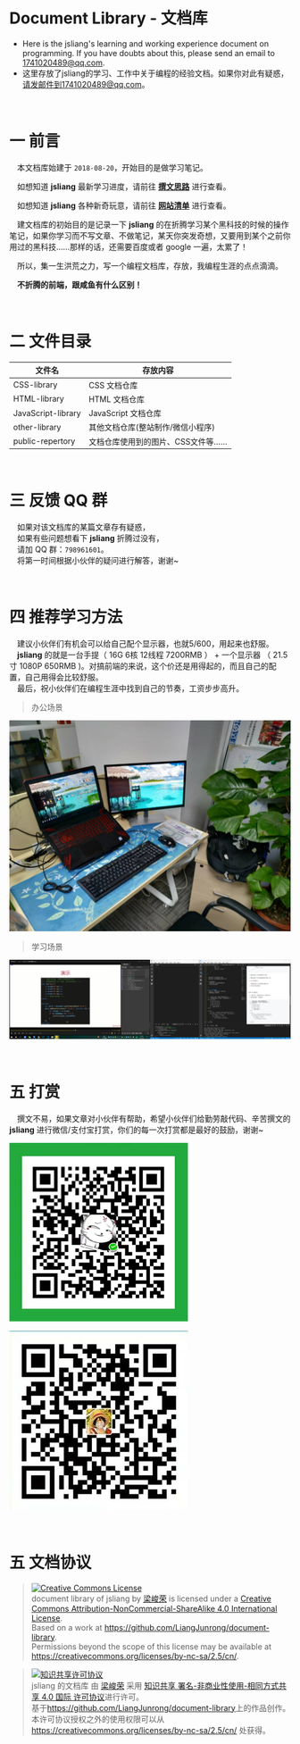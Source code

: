 Document Library - 文档库
===

* Here is the jsliang's learning and working experience document on programming. If you have doubts about this, please send an email to 1741020489@qq.com.
* 这里存放了jsliang的学习、工作中关于编程的经验文档。如果你对此有疑惑，请发邮件到1741020489@qq.com。

<br>

# 一 前言

&emsp;本文档库始建于 `2018-08-20`，开始目的是做学习笔记。  

&emsp;如想知道 **jsliang** 最新学习进度，请前往 **[撰文思路](https://github.com/LiangJunrong/document-library/blob/master/other-library/Monologue/WritingIdeas.md)** 进行查看。  

&emsp;如想知道 **jsliang** 各种新奇玩意，请前往 **[网站清单](https://github.com/LiangJunrong/document-library/blob/master/other-library/Website/README.md)** 进行查看。

&emsp;建文档库的初始目的是记录一下 **jsliang** 的在折腾学习某个黑科技的时候的操作笔记，如果你学习而不写文章、不做笔记，某天你突发奇想，又要用到某个之前你用过的黑科技……那样的话，还需要百度或者 google 一遍，太累了！

&emsp;所以，集一生洪荒之力，写一个编程文档库，存放，我编程生涯的点点滴滴。

&emsp;**不折腾的前端，跟咸鱼有什么区别！** 

<br>

# 二 文件目录
| 文件名             | 存放内容                          |
| ------------------ | --------------------------------- |
| CSS-library        | CSS 文档仓库                       |
| HTML-library       | HTML 文档仓库                      |
| JavaScript-library | JavaScript 文档仓库                |
| other-library      | 其他文档仓库(整站制作/微信小程序)                      |
| public-repertory   | 文档仓库使用到的图片、CSS文件等…… |

<br>

# 三 反馈 QQ 群

&emsp;如果对该文档库的某篇文章存有疑惑，  
&emsp;如果有些问题想看下 **jsliang** 折腾过没有，  
&emsp;请加 QQ 群：`798961601`。  
&emsp;将第一时间根据小伙伴的疑问进行解答，谢谢~

<br>

# 四 推荐学习方法
  
&emsp;建议小伙伴们有机会可以给自己配个显示器，也就5/600，用起来也舒服。  
&emsp;**jsliang** 的就是一台手提（ 16G 6核 12线程 7200RMB ） + 一个显示器 （ 21.5寸 1080P 650RMB )。对搞前端的来说，这个价还是用得起的，而且自己的配置，自己用得会比较舒服。  
&emsp;最后，祝小伙伴们在编程生涯中找到自己的节奏，工资步步高升。

> 办公场景

![图](./public-repertory/img/index-learning-method-1.jpg)

> 学习场景

![图](./public-repertory/img/index-learning-method-2.png)

<br>

# 五 打赏
  
&emsp;撰文不易，如果文章对小伙伴有帮助，希望小伙伴们给勤劳敲代码、辛苦撰文的 **jsliang** 进行微信/支付宝打赏，你们的每一次打赏都是最好的鼓励，谢谢~

![图](./public-repertory/img/seek-reward.png)

![图](./public-repertory/img/seek-reward.jpg)

<br>

# 五 文档协议 
> <a rel="license" href="http://creativecommons.org/licenses/by-nc-sa/4.0/"><img alt="Creative Commons License" style="border-width:0" src="https://i.creativecommons.org/l/by-nc-sa/4.0/88x31.png" /></a><br /><span xmlns:dct="http://purl.org/dc/terms/" property="dct:title">document library of jsliang</span> by <a xmlns:cc="http://creativecommons.org/ns#" href="https://github.com/LiangJunrong/document-library" property="cc:attributionName" rel="cc:attributionURL">梁峻荣</a> is licensed under a <a rel="license" href="http://creativecommons.org/licenses/by-nc-sa/4.0/">Creative Commons Attribution-NonCommercial-ShareAlike 4.0 International License</a>.<br />Based on a work at <a xmlns:dct="http://purl.org/dc/terms/" href="https://github.com/LiangJunrong/document-library" rel="dct:source">https://github.com/LiangJunrong/document-library</a>.<br />Permissions beyond the scope of this license may be available at <a xmlns:cc="http://creativecommons.org/ns#" href="https://creativecommons.org/licenses/by-nc-sa/2.5/cn/" rel="cc:morePermissions">https://creativecommons.org/licenses/by-nc-sa/2.5/cn/</a>.

> <a rel="license" href="http://creativecommons.org/licenses/by-nc-sa/4.0/"><img alt="知识共享许可协议" style="border-width:0" src="https://i.creativecommons.org/l/by-nc-sa/4.0/88x31.png" /></a><br /><span xmlns:dct="http://purl.org/dc/terms/" property="dct:title">jsliang 的文档库</span> 由 <a xmlns:cc="http://creativecommons.org/ns#" href="https://github.com/LiangJunrong/document-library" property="cc:attributionName" rel="cc:attributionURL">梁峻荣</a> 采用 <a rel="license" href="http://creativecommons.org/licenses/by-nc-sa/4.0/">知识共享 署名-非商业性使用-相同方式共享 4.0 国际 许可协议</a>进行许可。<br />基于<a xmlns:dct="http://purl.org/dc/terms/" href="https://github.com/LiangJunrong/document-library" rel="dct:source">https://github.com/LiangJunrong/document-library</a>上的作品创作。<br />本许可协议授权之外的使用权限可以从 <a xmlns:cc="http://creativecommons.org/ns#" href="https://creativecommons.org/licenses/by-nc-sa/2.5/cn/" rel="cc:morePermissions">https://creativecommons.org/licenses/by-nc-sa/2.5/cn/</a> 处获得。
